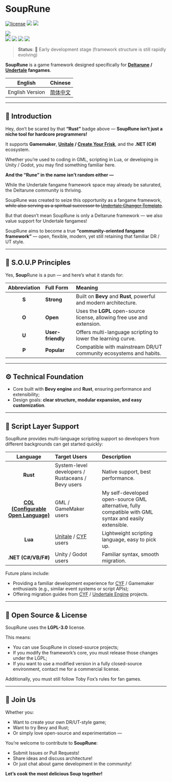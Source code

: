 # SoupRune

[![license](https://img.shields.io/github/license/Bli-AIk/souprune)](LICENSE) 
<img src="https://img.shields.io/github/repo-size/Bli-AIk/souprune.svg"/> 
<img src="https://img.shields.io/github/last-commit/Bli-AIk/souprune.svg"/>

<img src="https://img.shields.io/badge/Deltarune / Undertale-black?style=for-the-badge&logo=undertale&logoColor=ff0000" /><br>
<img src="https://img.shields.io/badge/Rust-000000?style=for-the-badge&logo=rust&logoColor=white" /> 
<img src="https://img.shields.io/badge/Gamemaker language-black?style=for-the-badge&logo=gamemaker&logoColor=white" /> 
<img src="https://img.shields.io/badge/Lua-2C2D72?style=for-the-badge&logo=lua&logoColor=white" /> 
<img src="https://img.shields.io/badge/.NET-512BD4?style=for-the-badge&logo=dotnet&logoColor=white" />

> **Status**: 🚧 Early development stage (framework structure is still rapidly evolving)

**SoupRune** is a game framework designed specifically for **[Deltarune](https://deltarune.com/) / [Undertale](https://undertale.com/) fangames**.

| English         | Chinese                     |
|-----------------|-----------------------------|
| English Version | [简体中文](./readme_zh-hant.md) |

---

## 🥣 Introduction

Hey, don’t be scared by that **“Rust”** badge above — **SoupRune isn’t just a niche tool for hardcore programmers!**

It supports **Gamemaker**, **[Unitale](https://github.com/lvk/Unitale) / [Create Your Frisk](https://github.com/RhenaudTheLukark/CreateYourFrisk)**, and the **.NET (C#)** ecosystem.

Whether you’re used to coding in GML, scripting in Lua, or developing in Unity / Godot, you may find something familiar here.

**And the “Rune” in the name isn’t random either —**

While the Undertale fangame framework space may already be saturated, the Deltarune community is thriving.

SoupRune was created to seize this opportunity as a fangame framework, ~~while also serving as a spiritual successor to [Undertale Changer Template](https://github.com/Bli-AIk/Undertale-Changer-Template)~~.

But that doesn’t mean SoupRune is only a Deltarune framework — we also value support for Undertale fangames!

SoupRune aims to become a true **“community-oriented fangame framework”** — open, flexible, modern, yet still retaining that familiar DR / UT style.

---

## 🧭 S.O.U.P Principles

Yes, **Soup**Rune is a pun — and here’s what it stands for:

| Abbreviation | Full Form         | Meaning                                                                 |
|:------------:|:------------------|:------------------------------------------------------------------------|
|    **S**     | **Strong**        | Built on **Bevy** and **Rust**, powerful and modern architecture.       |
|    **O**     | **Open**          | Uses the **LGPL** open-source license, allowing free use and extension. |
|    **U**     | **User-friendly** | Offers multi-language scripting to lower the learning curve.            |
|    **P**     | **Popular**       | Compatible with mainstream DR/UT community ecosystems and habits.       |

---

## ⚙️ Technical Foundation

* Core built with **Bevy engine** and **Rust**, ensuring performance and extensibility;
* Design goals: **clear structure, modular expansion, and easy customization**.

---

## 🧩 Script Layer Support

SoupRune provides multi-language scripting support so developers from different backgrounds can get started quickly:

|                                Language                                 | Target Users                                                                                                 | Description                                                                                            |
|:-----------------------------------------------------------------------:|:-------------------------------------------------------------------------------------------------------------|:-------------------------------------------------------------------------------------------------------|
|                                **Rust**                                 | System-level developers / Rustaceans / Bevy users                                                            | Native support, best performance.                                                                      |
| **[COL (Configurable Open Language)](https://github.com/Bli-AIk/col/)** | GML / GameMaker users                                                                                        | My self-developed open-source GML alternative, fully compatible with GML syntax and easily extensible. |
|                                 **Lua**                                 | [Unitale](https://github.com/lvk/Unitale) / [CYF](https://github.com/RhenaudTheLukark/CreateYourFrisk) users | Lightweight scripting language, easy to pick up.                                                       |
|                           **.NET (C#/VB/F#)**                           | Unity / Godot users                                                                                          | Familiar syntax, smooth migration.                                                                     |

Future plans include:

* Providing a familiar development experience for [CYF](https://github.com/RhenaudTheLukark/CreateYourFrisk) / Gamemaker enthusiasts (e.g., similar event systems or script APIs);
* Offering migration guides from  [CYF](https://github.com/RhenaudTheLukark/CreateYourFrisk) / [Undertale Engine](https://github.com/TML233/UndertaleEngine) projects.

---

## 💬 Open Source & License

SoupRune uses the **LGPL-3.0** license.

This means:

* You can use SoupRune in closed-source projects;
* If you modify the framework’s core, you must release those changes under the LGPL;
* If you want to use a modified version in a fully closed-source environment, contact me for a commercial license.

Additionally, you must still follow Toby Fox’s rules for fan games.

---

## 🤝 Join Us

Whether you:

* Want to create your own DR/UT-style game;
* Want to try Bevy and Rust;
* Or simply love open-source and experimentation —

You’re welcome to contribute to **SoupRune**:

* Submit Issues or Pull Requests!
* Share ideas and discuss architecture!
* Or just chat about game development in the community!

**Let’s cook the most delicious Soup together!**